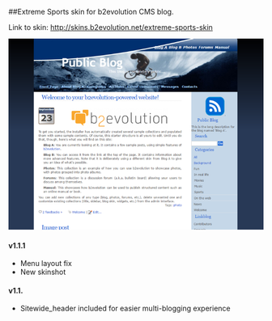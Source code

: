##Extreme Sports skin for b2evolution CMS blog.

Link to skin: http://skins.b2evolution.net/extreme-sports-skin

<img src="skinshot.png"/>

#### v1.1.1

- Menu layout fix
- New skinshot


#### v1.1.

- Sitewide_header included for easier multi-blogging experience
